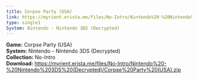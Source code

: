 ```yaml
---
title: Corpse Party (USA)
link: https://myrient.erista.me/files/No-Intro/Nintendo%20-%20Nintendo%203DS%20(Decrypted)/Corpse%20Party%20(USA).zip
type: single1
System: Nintendo - Nintendo 3DS (Decrypted)
---
```

<b>Game:</b> Corpse Party (USA)<br>
<b>System:</b> Nintendo - Nintendo 3DS (Decrypted)<br>
<b>Collection:</b> No-Intro<br>
<b>Download:</b> https://myrient.erista.me/files/No-Intro/Nintendo%20-%20Nintendo%203DS%20(Decrypted)/Corpse%20Party%20(USA).zip